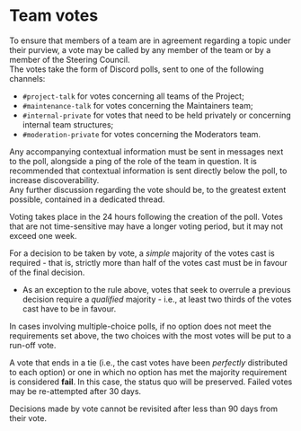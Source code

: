 # Team votes
To ensure that members of a team are in agreement regarding a topic under their purview, a vote may be called by any member of the team or by a member of the Steering Council.  
The votes take the form of Discord polls, sent to one of the following channels:
- `#project-talk` for votes concerning all teams of the Project;
- `#maintenance-talk` for votes concerning the Maintainers team;
- `#internal-private` for votes that need to be held privately or concerning internal team structures;
- `#moderation-private` for votes concerning the Moderators team.

Any accompanying contextual information must be sent in messages next to the poll, alongside a ping of the role of the team in question. It is recommended that contextual information is sent directly below the poll, to increase discoverability.  
Any further discussion regarding the vote should be, to the greatest extent possible, contained in a dedicated thread.

Voting takes place in the 24 hours following the creation of the poll. Votes that are not time-sensitive may have a longer voting period, but it may not exceed one week.

For a decision to be taken by vote, a *simple* majority of the votes cast is required - that is, strictly more than half of the votes cast must be in favour of the final decision.
- As an exception to the rule above, votes that seek to overrule a previous decision require a *qualified* majority - i.e., at least two thirds of the votes cast have to be in favour.

In cases involving multiple-choice polls, if no option does not meet the requirements set above, the two choices with the most votes will be put to a run-off vote.

A vote that ends in a tie (i.e., the cast votes have been *perfectly* distributed to each option) or one in which no option has met the majority requirement is considered **fail**. In this case, the status quo will be preserved. Failed votes may be re-attempted after 30 days.

Decisions made by vote cannot be revisited after less than 90 days from their vote.
